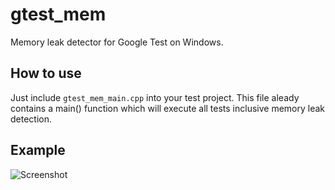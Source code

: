 gtest_mem
=========

Memory leak detector for Google Test on Windows.

How to use
----------

Just include `gtest_mem_main.cpp` into your test project. This file aleady contains a main() function which will execute all tests inclusive memory leak detection.

Example
-------
![Screenshot](http://www.stephan-brenner.com/blog/wp-content/uploads/2013/07/gtest_mem.png)
